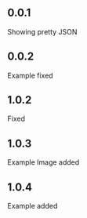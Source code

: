 ## 0.0.1

Showing pretty JSON

## 0.0.2

Example fixed

## 1.0.2

Fixed

## 1.0.3

Example Image added

## 1.0.4

Example added